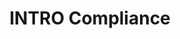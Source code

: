 ---
title: "INTRO Compliance"
description: "Are you looking for an introduction to Exoscale's data center processes and compliance topics? This INTRO Compliance Learning Path is perfect for non-technical individuals and covers the ground of all related topics. You'll learn about the benefits and challenges of compliance, sustainability, technical security, contractual setup, and response & support in modern IT scenarios, understand key concepts and terminology, and discover why these new rules are so important. "
themeColor: "#3C494F"
cardImage: "/images/learning-path/kubernetes-icon.svg"
courses: 7
weight: 3
---